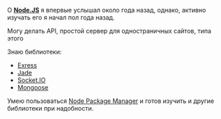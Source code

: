 О [**Node.JS**][node] я впервые услышал около года назад,
однако, активно изучать его я начал пол года назад.

Могу делать API, простой сервер для одностраничных сайтов, типа этого

Знаю библиотеки:

* [Exress][ejs]
* [Jade][jade]
* [Socket.IO][sio]
* [Mongoose][mongoose]

Умею пользоваться [Node Package Manager][npm] и готов изучить и другие библиотеки при надобности.


[node]: <http://nodejs.org> "Node JS"
[ejs]: <http://expressjs.com/> "Express JS"
[jade]: <http://jade-lang.com/> "Шаблонизатор Jade"
[sio]: <http://socket.io> "Socket.IO"
[mongoose]: <http://mongoosejs.com/> "Mongoose JS"
[npm]: <https://npmjs.org/> "Node Package Manager"